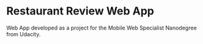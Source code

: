 # Restaurant Review Web App

Web App developed as a project for the Mobile Web Specialist Nanodegree from Udacity.
